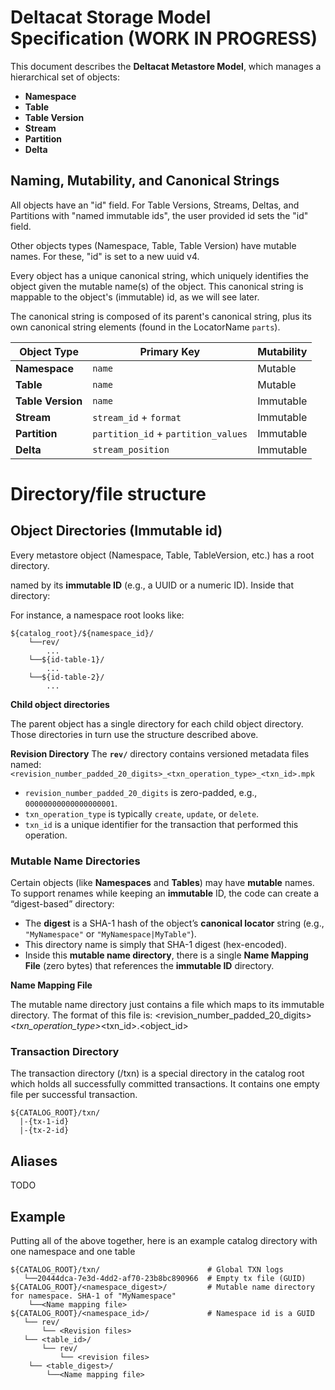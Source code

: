 # Deltacat Storage Model Specification (WORK IN PROGRESS)
This document describes the **Deltacat Metastore Model**, which manages a 
hierarchical set of objects:

- **Namespace**
- **Table**
- **Table Version**
- **Stream**
- **Partition**
- **Delta**

## Naming, Mutability, and Canonical Strings
All objects have an "id" field. For Table Versions, Streams, Deltas, and Partitions with "named immutable ids", the user provided id sets the "id" field. 

Other objects types (Namespace, Table, Table Version) have mutable names. For these, "id" is set to a new uuid v4. 

Every object has a unique canonical string, which uniquely identifies the object given the mutable name(s) of the object. This canonical string is mappable to the object's (immutable) id, as we will see later. 

The canonical string is composed of its parent's canonical string, plus its own canonical string elements (found in the LocatorName `parts`).

| **Object Type**    | **Primary Key**                          | **Mutability**  |
|---------------------|------------------------------------------|-----------------|
| **Namespace**       | `name`                                  | Mutable         |
| **Table**           | `name`                                  | Mutable         |
| **Table Version**   | `name`                                  | Immutable       |
| **Stream**          | `stream_id` + `format`                  | Immutable       |
| **Partition**       | `partition_id` + `partition_values`     | Immutable       |
| **Delta**           | `stream_position`                       | Immutable    

# Directory/file structure
## Object Directories (Immutable id)
Every metastore object (Namespace, Table, TableVersion, etc.) has a root 
directory. 

named by its **immutable ID** (e.g., a UUID or a numeric ID). 
Inside that directory:

For instance, a namespace root looks like:
```
${catalog_root}/${namespace_id}/
    └──rev/
        ...
    └──${id-table-1}/
        ...
    └──${id-table-2}/
        ...
```
**Child object directories**

The parent object has a single directory for each child object directory. Those directories in turn use the structure described above.

**Revision Directory**
The **`rev/`** directory contains versioned metadata files named:
`<revision_number_padded_20_digits>_<txn_operation_type>_<txn_id>.mpk`

- `revision_number_padded_20_digits` is zero-padded, e.g., `00000000000000000001`.
- `txn_operation_type` is typically `create`, `update`, or `delete`.
- `txn_id` is a unique identifier for the transaction that performed this operation.

### Mutable Name Directories
Certain objects (like **Namespaces** and **Tables**) may have **mutable** names. 
To support renames while keeping an **immutable** ID, the code can create
a “digest-based” directory:

- The **digest** is a SHA-1 hash of the object’s **canonical locator** string 
  (e.g., `"MyNamespace"` or `"MyNamespace|MyTable"`).
- This directory name is simply that SHA-1 digest (hex-encoded).
- Inside this **mutable name directory**, there is a single **Name Mapping File** 
  (zero bytes) that references the **immutable ID** directory.

**Name Mapping File**

The mutable name directory just contains a file which maps to its immutable directory. The format of this file is: <revision_number_padded_20_digits>_<txn_operation_type>_<txn_id>.<object_id>

### Transaction Directory
The transaction directory (/txn) is a special directory in the catalog root which holds all successfully committed transactions. It contains one empty file per successful transaction.
```
${CATALOG_ROOT}/txn/
  |-{tx-1-id}
  |-{tx-2-id}
```
## Aliases
TODO

## Example 
Putting all of the above together, here is an example catalog directory with one namespace and one table
```
${CATALOG_ROOT}/txn/                        # Global TXN logs
   └──20444dca-7e3d-4dd2-af70-23b8bc890966  # Empty tx file (GUID) 
${CATALOG_ROOT}/<namespace_digest>/         # Mutable name directory for namespace. SHA-1 of "MyNamespace"
    └──<Name mapping file>
${CATALOG_ROOT}/<namespace_id>/             # Namespace id is a GUID 
   └── rev/
       └── <Revision files>
   └── <table_id>/
       └── rev/
           └── <revision files>
    └── <table_digest>/
        └──<Name mapping file>
```     